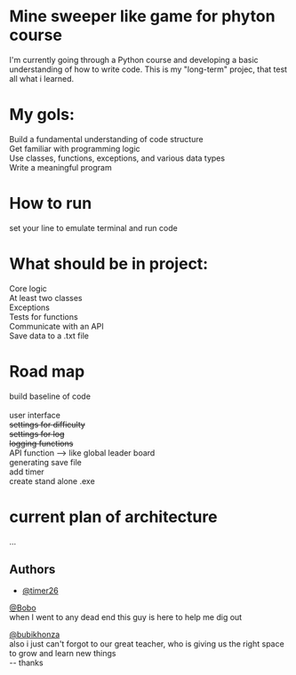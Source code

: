 # Mine sweeper like game for phyton courseI'm currently going through a Python course and developing a basic understanding of how to write code. This is my "long-term" projec, that test all what i learned.<br># My gols:    Build a fundamental understanding of code structure <br>Get familiar with programming logic <br>Use classes, functions, exceptions, and various data types <br>Write a meaningful program<br># How to runset your line to emulate terminal and run code<br># What should be in project:  Core logic<br>At least two classes<br>Exceptions<br>Tests for functions<br>Communicate with an API <br>Save data to a .txt file <br>   # Road mapbuild baseline of code <br>    user interface  <br><s> settings for difficulty <br>settings for log <br>logging functions   </s>     <br>API function --> like global leader board  <br>generating save file<br>add timer<br>create stand alone .exe <br># current plan of architecture ...## Authors- [@timer26](https://github.com/timer26)<br>[@Bobo](https://github.com/spockiash)<br>when I went to any dead end this guy is here to help me dig out[@bubikhonza ](https://github.com/bubikhonza)<br>also i just can't forgot to our great teacher, who is giving us the right space to grow and learn new things <br>-- thanks
